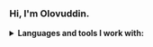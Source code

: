 ### Hi, I'm Olovuddin.

<details>
  <summary><b>Languages and tools I work with:</b></summary>
  <code><img src="https://upload.wikimedia.org/wikipedia/commons/thumb/6/61/HTML5_logo_and_wordmark.svg/2048px-HTML5_logo_and_wordmark.svg.png" width="100"   height="100"/></code>
  <code><img src="https://cdn.freebiesupply.com/logos/large/2x/css3-logo-png-transparent.png" width="110" height="110"/></code>
  <code><img src="https://upload.wikimedia.org/wikipedia/commons/thumb/9/96/Sass_Logo_Color.svg/1280px-Sass_Logo_Color.svg.png" width="100" height="100"/></code>
  <code><img src="https://upload.wikimedia.org/wikipedia/commons/thumb/b/b2/Bootstrap_logo.svg/1280px-Bootstrap_logo.svg.png" width="100" height="100"/></code>
  <code><img src="https://seeklogo.com/images/O/ottawa-js-logo-394DB38073-seeklogo.com.png" width="100" height="100"/></code>
  <code><img src="https://w7.pngwing.com/pngs/720/46/png-transparent-jquery-plain-wordmark-logo-icon-thumbnail.png" width="100" height="100"/></code>
  <code><img src="https://cdn.freebiesupply.com/logos/large/2x/react-1-logo-png-transparent.png" width="100" height="100"/></code>
  <code><img src="https://p1.hiclipart.com/preview/678/218/574/logo-logo-git-line-cheat-sheet-signage-cheating-mug-png-clipart.jpg" width="100" height="100"/></code>
  <code><img src="https://github.githubassets.com/images/modules/logos_page/GitHub-Mark.png" width="100" height="100"/></code>
  <code><img src="https://github.com/programmer0618/programmer0618/assets/112873241/e691ad3d-2272-4ca9-a042-6d753c912caf" width="100" height="100"/></code>
  <code><img src="https://github.com/programmer0618/programmer0618/assets/112873241/a8480d0c-3689-47d8-bc6d-e87832c8361a" width="100" height="100"/></code>
  <code><img src="https://github.com/programmer0618/programmer0618/assets/112873241/01019439-1f70-4789-8482-acfd2f67f429" width="100" height="100"/></code>
  <code><img src="https://github.com/programmer0618/programmer0618/assets/112873241/f2225e09-75a8-4326-97ec-583b0a0a3102" width="100" height="100"/></code>
  <code><img src="https://github.com/programmer0618/programmer0618/assets/112873241/bb7a58b1-ae01-4a59-88ba-e46ab20836d7" width="100" height="100"/></code>
  
  
  
  
  
</details>

